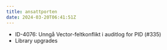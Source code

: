 ```yaml
---
title: ansattporten
date: 2024-03-20T06:41:51Z
---
```

- ID-4076: Unngå Vector-feltkonflikt i auditlog for PID (#335)
- Library upgrades

